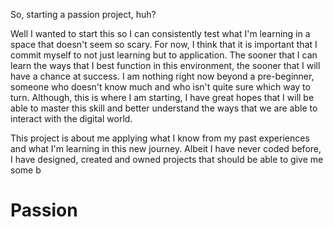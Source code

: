 So, starting a passion project, huh?  

Well I wanted to start this so I can consistently test what I'm learning in a space that doesn't seem so scary.  For now, I think that it is important that I commit myself to not just learning but
to application.  The sooner that I can learn the ways that I best function in this environment, the sooner that I will have a chance at success.  I am nothing right now beyond a pre-beginner, 
someone who doesn't know much and who isn't quite sure which way to turn.  Although, this is where I am starting, I have great hopes that I will be able to master this skill and better understand
the ways that we are able to interact with the digital world.  

This project is about me applying what I know from my past experiences and what I'm learning in this new journey.  Albeit I have never coded before, I have designed, created and owned projects that should be able to give me some b
# Passion